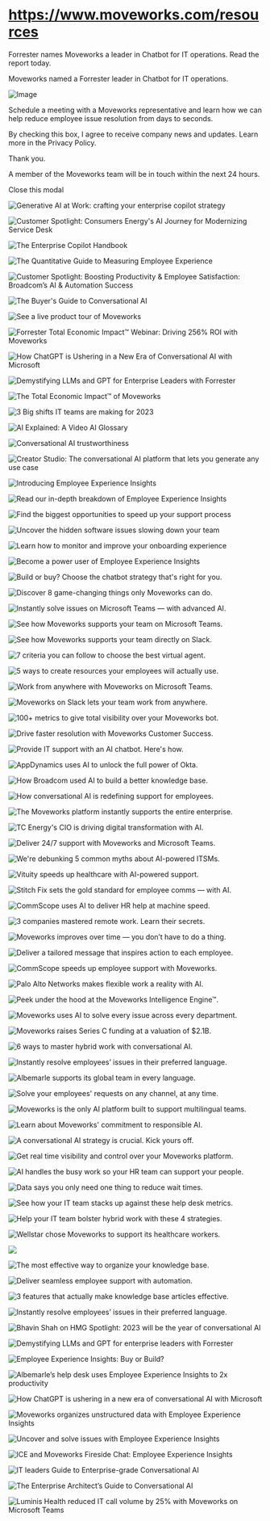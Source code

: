 # https://www.moveworks.com/resources

Forrester names Moveworks a leader in Chatbot for IT operations. Read the report today.

Moveworks named a Forrester leader in Chatbot for IT operations. 

![Image](https://www.moveworks.com/hubfs/img/site/qr-demo.png)

Schedule a meeting with a Moveworks representative and learn how we can help reduce employee issue resolution from days to seconds.

By checking this box, I agree to receive company news and updates. Learn more in the Privacy Policy.

Thank you.

A member of the Moveworks team will be in touch within the next 24 hours.



  Close this modal
  


![Generative AI at Work: crafting your enterprise copilot strategy](https://www.moveworks.com/hs-fs/hubfs/webinar-crafting-your-enterprise-copilot-strategy.png?length=50&name=webinar-crafting-your-enterprise-copilot-strategy.png)

![Customer Spotlight: Consumers Energy's AI Journey for Modernizing Service Desk](https://www.moveworks.com/hs-fs/hubfs/webinar-consumers-energy.png?length=50&name=webinar-consumers-energy.png)

![The Enterprise Copilot Handbook](https://www.moveworks.com/hs-fs/hubfs/Resources-ebook-enterprise-copilot-hnadbook.png?length=50&name=Resources-ebook-enterprise-copilot-hnadbook.png)

![The Quantitative Guide to Measuring Employee Experience](https://www.moveworks.com/hs-fs/hubfs/Resources-ebook-quantitative-guide-exi.png?length=50&name=Resources-ebook-quantitative-guide-exi.png)

![Customer Spotlight: Boosting Productivity & Employee Satisfaction: Broadcom’s AI & Automation Success](https://www.moveworks.com/hs-fs/hubfs/webinar-boasting-productivity-and-employee-satisfaction-broadcoms.png?length=50&name=webinar-boasting-productivity-and-employee-satisfaction-broadcoms.png)

![The Buyer's Guide to Conversational AI](https://www.moveworks.com/hs-fs/hubfs/res-ebook-buyers-guide-to-conversational-ai%20(1).png?length=50&name=res-ebook-buyers-guide-to-conversational-ai%20(1).png)

![See a live product tour of Moveworks](https://www.moveworks.com/hs-fs/hubfs/product-tour-purple-chat.png?length=50&name=product-tour-purple-chat.png)

![Forrester Total Economic Impact™ Webinar: Driving 256% ROI with Moveworks](https://www.moveworks.com/hs-fs/hubfs/the-total-economic-impact-of-moveworks-by-forrester.png?length=50&name=the-total-economic-impact-of-moveworks-by-forrester.png)

![How ChatGPT is Ushering in a New Era of Conversational AI with Microsoft](https://www.moveworks.com/hs-fs/hubfs/webeniar-chatGPT-ushering-new-era-of-conversational-AI-with-microsoft.jpg?length=50&name=webeniar-chatGPT-ushering-new-era-of-conversational-AI-with-microsoft.jpg)

![Demystifying LLMs and GPT for Enterprise Leaders with Forrester](https://www.moveworks.com/hs-fs/hubfs/webinar-forrester-demystifying-llm-gpt-for-ent-leaders.jpg?length=50&name=webinar-forrester-demystifying-llm-gpt-for-ent-leaders.jpg)

![The Total Economic Impact™ of Moveworks](https://www.moveworks.com/hs-fs/hubfs/Imported%20images/the-total-economic-impact-of-moveworks-by-forrester.png?length=50&name=the-total-economic-impact-of-moveworks-by-forrester.png)

![3 Big shifts IT teams are making for 2023](https://www.moveworks.com/hs-fs/hubfs/Resources-ebook-three-big-shifts.png?length=50&name=Resources-ebook-three-big-shifts.png)

![AI Explained: A Video AI Glossary](https://www.moveworks.com/hs-fs/hubfs/ai-explained-episode-1-generative-ai-Ep1.png?length=50&name=ai-explained-episode-1-generative-ai-Ep1.png)

![Conversational AI trustworthiness](https://www.moveworks.com/hs-fs/hubfs/res-wp-convo-ai-trust.png?length=50&name=res-wp-convo-ai-trust.png)

![Creator Studio: The conversational AI platform that lets you generate any use case](https://www.moveworks.com/hs-fs/hubfs/creator-studio.png?length=50&name=creator-studio.png)

![Introducing Employee Experience Insights](https://www.moveworks.com/hs-fs/hubfs/res-blg-exi-everything-need-know.png?length=50&name=res-blg-exi-everything-need-know.png)

![Read our in-depth breakdown of Employee Experience Insights](https://www.moveworks.com/hs-fs/hubfs/img/resource-thumbs/res-ds-EXI.png?length=50&name=res-ds-EXI.png)

![Find the biggest opportunities to speed up your support process](https://www.moveworks.com/hs-fs/hubfs/img/resource-thumbs/res-vid-demo-EXI-identifying-process-inefficiencies.png?length=50&name=res-vid-demo-EXI-identifying-process-inefficiencies.png)

![Uncover the hidden software issues slowing down your team](https://www.moveworks.com/hs-fs/hubfs/img/resource-thumbs/res-vid-demo-EXI-identifying-software-issues.png?length=50&name=res-vid-demo-EXI-identifying-software-issues.png)

![Learn how to monitor and improve your onboarding experience](https://www.moveworks.com/hs-fs/hubfs/img/resource-thumbs/res-vid-demo-EXI-new-hire-onboarding.png?length=50&name=res-vid-demo-EXI-new-hire-onboarding.png)

![Become a power user of Employee Experience Insights](https://www.moveworks.com/hs-fs/hubfs/img/resource-thumbs/res-vid-demo-EXI-overview.png?length=50&name=res-vid-demo-EXI-overview.png)

![Build or buy? Choose the chatbot strategy that's right for you.](https://www.moveworks.com/hs-fs/hubfs/res-vid-webr-build-or-buy-choose-right-chatbot-strategy.png?length=50&name=res-vid-webr-build-or-buy-choose-right-chatbot-strategy.png)

![Discover 8 game-changing things only Moveworks can do.](https://www.moveworks.com/hs-fs/hubfs/res-ds-MW-advantage.png?length=50&name=res-ds-MW-advantage.png)

![Instantly solve issues on Microsoft Teams — with advanced AI.](https://www.moveworks.com/hs-fs/hubfs/res-ds-MW-for-MS-teams.png?length=50&name=res-ds-MW-for-MS-teams.png)

![See how Moveworks supports your team on Microsoft Teams.](https://www.moveworks.com/hs-fs/hubfs/res-vid-demo-MW-microsoft-teams.png?length=50&name=res-vid-demo-MW-microsoft-teams.png)

![See how Moveworks supports your team directly on Slack.](https://www.moveworks.com/hs-fs/hubfs/res-vid-demo-MW-slack.png?length=50&name=res-vid-demo-MW-slack.png)

![7 criteria you can follow to choose the best virtual agent.](https://www.moveworks.com/hs-fs/hubfs/res-aii-7-must-haves-service-desk-virtual-agent.png?length=50&name=res-aii-7-must-haves-service-desk-virtual-agent.png)

![5 ways to create resources your employees will actually use.](https://www.moveworks.com/hs-fs/hubfs/res-aii-5-best-practices-better-knowledge-base.png?length=50&name=res-aii-5-best-practices-better-knowledge-base.png)

![Work from anywhere with Moveworks on Microsoft Teams.](https://www.moveworks.com/hs-fs/hubfs/res-vid-demo-work-anywhere-MW-microsoft-teams.png?length=50&name=res-vid-demo-work-anywhere-MW-microsoft-teams.png)

![Moveworks on Slack lets your team work from anywhere.](https://www.moveworks.com/hs-fs/hubfs/res-vid-demo-work-anywhere-MW-slack.png?length=50&name=res-vid-demo-work-anywhere-MW-slack.png)

![100+ metrics to give total visibility over your Moveworks bot.](https://www.moveworks.com/hs-fs/hubfs/res-ds-performance-insights-dashboards.png?length=50&name=res-ds-performance-insights-dashboards.png)

![Drive faster resolution with Moveworks Customer Success.](https://www.moveworks.com/hs-fs/hubfs/res-ds-MW-customer-success.png?length=50&name=res-ds-MW-customer-success.png)

![Provide IT support with an AI chatbot. Here's how.](https://www.moveworks.com/hs-fs/hubfs/res-aii-5-chatbot-capabilities.png?length=50&name=res-aii-5-chatbot-capabilities.png)

![AppDynamics uses AI to unlock the full power of Okta.](https://www.moveworks.com/hs-fs/hubfs/res-vid-webr-how-appdynamics-unlocked-full-power-okta.png?length=50&name=res-vid-webr-how-appdynamics-unlocked-full-power-okta.png)

![How Broadcom used AI to build a better knowledge base.](https://www.moveworks.com/hs-fs/hubfs/res-vid-webr-automating-service-desk-AI.png?length=50&name=res-vid-webr-automating-service-desk-AI.png)

![How conversational AI is redefining support for employees.](https://www.moveworks.com/hs-fs/hubfs/res-vid-live-new-era-employee-support.png?length=50&name=res-vid-live-new-era-employee-support.png)

![The Moveworks platform instantly supports the entire enterprise.](https://www.moveworks.com/hs-fs/hubfs/moveworks-enterprise-copilot-platform-employee-support.png?length=50&name=moveworks-enterprise-copilot-platform-employee-support.png)

![TC Energy's CIO is driving digital transformation with AI.](https://www.moveworks.com/hs-fs/hubfs/res-vid-live-CIO-fireside-driving-digital-transformation-AI.png?length=50&name=res-vid-live-CIO-fireside-driving-digital-transformation-AI.png)

![Deliver 24/7 support with Moveworks and Microsoft Teams.](https://www.moveworks.com/hs-fs/hubfs/res-vid-webr-MW-teams-boost-productivity-AI-powered-IT-support.png?length=50&name=res-vid-webr-MW-teams-boost-productivity-AI-powered-IT-support.png)

![We're debunking 5 common myths about AI-powered ITSMs.](https://www.moveworks.com/hs-fs/hubfs/res-vid-webr-5-AI-powered-ITSM-myths-debunked.png?length=50&name=res-vid-webr-5-AI-powered-ITSM-myths-debunked.png)

![Vituity speeds up healthcare with AI-powered support.](https://www.moveworks.com/hs-fs/hubfs/res-vid-live-vituity-speeds-up-healthcare-AI-powered-support.png?length=50&name=res-vid-live-vituity-speeds-up-healthcare-AI-powered-support.png)

![Stitch Fix sets the gold standard for employee comms — with AI.](https://www.moveworks.com/hs-fs/hubfs/res-vid-live-stitchfix-gold-standard-employee-comms.png?length=50&name=res-vid-live-stitchfix-gold-standard-employee-comms.png)

![CommScope uses AI to deliver HR help at machine speed.](https://www.moveworks.com/hs-fs/hubfs/res-vid-live-how-commscope-delivers-HR-help-machine-speed.png?length=50&name=res-vid-live-how-commscope-delivers-HR-help-machine-speed.png)

![3 companies mastered remote work. Learn their secrets.](https://www.moveworks.com/hs-fs/hubfs/Resources-ebook-five-fixtures.png?length=50&name=Resources-ebook-five-fixtures.png)

![Moveworks improves over time — you don’t have to do a thing.](https://www.moveworks.com/hs-fs/hubfs/res-ds-how-MW-improves-over-time.png?length=50&name=res-ds-how-MW-improves-over-time.png)

![Deliver a tailored message that inspires action to each employee.](https://www.moveworks.com/hs-fs/hubfs/res-ds-MW-employee-communications.png?length=50&name=res-ds-MW-employee-communications.png)

![CommScope speeds up employee support with Moveworks.](https://www.moveworks.com/hs-fs/hubfs/res-vid-live-commscope-speeds-up-employee-service-MW.png?length=50&name=res-vid-live-commscope-speeds-up-employee-service-MW.png)

![Palo Alto Networks makes flexible work a reality with AI.](https://www.moveworks.com/hs-fs/hubfs/res-vid-live-PANW-AI-enable-flexible-work.png?length=50&name=res-vid-live-PANW-AI-enable-flexible-work.png)

![Peek under the hood at the Moveworks Intelligence Engine™.](https://www.moveworks.com/hs-fs/hubfs/res-vid-live-MW-intelligence-engine.png?length=50&name=res-vid-live-MW-intelligence-engine.png)

![Moveworks uses AI to solve every issue across every department.](https://www.moveworks.com/hs-fs/hubfs/res-vid-live-new-era-employee-support.png?length=50&name=res-vid-live-new-era-employee-support.png)

![Moveworks raises Series C funding at a valuation of $2.1B.](https://www.moveworks.com/hs-fs/hubfs/res-vid-live-MW-series-c-announcement.png?length=50&name=res-vid-live-MW-series-c-announcement.png)

![6 ways to master hybrid work with conversational AI.](https://www.moveworks.com/hs-fs/hubfs/res-vid-live-dont-compromise-6-ways-master-hybrid-work-conversational-AI.png?length=50&name=res-vid-live-dont-compromise-6-ways-master-hybrid-work-conversational-AI.png)

![Instantly resolve employees’ issues in their preferred language.](https://www.moveworks.com/hs-fs/hubfs/res-ds-using-MW-for-multilingual-support.png?length=50&name=res-ds-using-MW-for-multilingual-support.png)

![Albemarle supports its global team in every language.](https://www.moveworks.com/hs-fs/hubfs/res-vid-live-albermarle-empowers-employees-around-globe.png?length=50&name=res-vid-live-albermarle-empowers-employees-around-globe.png)

![Solve your employees' requests on any channel, at any time.](https://www.moveworks.com/hs-fs/hubfs/res-ds-MW-omnichannel-support.png?length=50&name=res-ds-MW-omnichannel-support.png)

![Moveworks is the only AI platform built to support multilingual teams.](https://www.moveworks.com/hs-fs/hubfs/res-vid-live-MW-multilingual.png?length=50&name=res-vid-live-MW-multilingual.png)

![Learn about Moveworks' commitment to responsible AI.](https://www.moveworks.com/hs-fs/hubfs/res-ds-our-approach-to-responsible-AI.png?length=50&name=res-ds-our-approach-to-responsible-AI.png)

![A conversational AI strategy is crucial. Kick yours off.](https://www.moveworks.com/hs-fs/hubfs/res-aii-5-steps.png?length=50&name=res-aii-5-steps.png)

![Get real time visibility and control over your Moveworks platform.](https://www.moveworks.com/hs-fs/hubfs/res-ds-MW-control-center.png?length=50&name=res-ds-MW-control-center.png)

![AI handles the busy work so your HR team can support your people.](https://www.moveworks.com/hs-fs/hubfs/res-ds-MW-for-HR.png?length=50&name=res-ds-MW-for-HR.png)

![Data says you only need one thing to reduce wait times.](https://www.moveworks.com/hs-fs/hubfs/res-guide-one-thing-you-need.png?length=50&name=res-guide-one-thing-you-need.png)

![See how your IT team stacks up against these help desk metrics.](https://www.moveworks.com/hs-fs/hubfs/Resources-guide-five-help-desk-metrics-no-date.png?length=50&name=Resources-guide-five-help-desk-metrics-no-date.png)

![Help your IT team bolster hybrid work with these 4 strategies.](https://www.moveworks.com/hs-fs/hubfs/res-guide-support-hybrid-work.png?length=50&name=res-guide-support-hybrid-work.png)

![Wellstar chose Moveworks to support its healthcare workers.](https://www.moveworks.com/hs-fs/hubfs/res-vid-live-why-wellstar-chose-MW-instantly-support-healthcare.png?length=50&name=res-vid-live-why-wellstar-chose-MW-instantly-support-healthcare.png)

![](https://www.moveworks.com/hs-fs/hubfs/res-vid-live-works-like-IT-should-wellstar-supports-people-AI.png?length=50&name=res-vid-live-works-like-IT-should-wellstar-supports-people-AI.png)

![The most effective way to organize your knowledge base.](https://www.moveworks.com/hs-fs/hubfs/res-guide-knowledge-centered-service.png?length=50&name=res-guide-knowledge-centered-service.png)

![Deliver seamless employee support with automation.](https://www.moveworks.com/hs-fs/hubfs/res-guide-choosing-service-desk-automation.png?length=50&name=res-guide-choosing-service-desk-automation.png)

![3 features that actually make knowledge base articles effective.](https://www.moveworks.com/hs-fs/hubfs/Resources-guide-write-effective-KB-article.png?length=50&name=Resources-guide-write-effective-KB-article.png)

![Instantly resolve employees’ issues in their preferred language.](https://www.moveworks.com/hs-fs/hubfs/res-ds-using-MW-for-multilingual-support.png?length=50&name=res-ds-using-MW-for-multilingual-support.png)

![Bhavin Shah on HMG Spotlight: 2023 will be the year of conversational AI](https://www.moveworks.com/hs-fs/hubfs/res-vid-live-hmg-spotlight-what-cios-need-to-know-chatgpt.png?length=50&name=res-vid-live-hmg-spotlight-what-cios-need-to-know-chatgpt.png)

![Demystifying LLMs and GPT for enterprise leaders with Forrester](https://www.moveworks.com/hs-fs/hubfs/res-vid-webr-forrester-demystifying-llm-gpt-for-ent-leaders.png?length=50&name=res-vid-webr-forrester-demystifying-llm-gpt-for-ent-leaders.png)

![Employee Experience Insights: Buy or Build?](https://www.moveworks.com/hs-fs/hubfs/res-mw-exi-build-vs-buy.png?length=50&name=res-mw-exi-build-vs-buy.png)

![Albemarle’s help desk uses Employee Experience Insights to 2x productivity](https://www.moveworks.com/hs-fs/hubfs/res-ds-albemarle-02.png?length=50&name=res-ds-albemarle-02.png)

![How ChatGPT is ushering in a new era of conversational AI with Microsoft](https://www.moveworks.com/hs-fs/hubfs/res-vid-live-how-chatgpt-ushering-new-era.png?length=50&name=res-vid-live-how-chatgpt-ushering-new-era.png)

![Moveworks organizes unstructured data with Employee Experience Insights](https://www.moveworks.com/hs-fs/hubfs/res-vid-webr-exi-unstructured-data-cutdown-chuck-adkins.png?length=50&name=res-vid-webr-exi-unstructured-data-cutdown-chuck-adkins.png)

![Uncover and solve issues with Employee Experience Insights](https://www.moveworks.com/hs-fs/hubfs/res-vid-webr-exi-full-chuck-adkins.png?length=50&name=res-vid-webr-exi-full-chuck-adkins.png)

![ICE and Moveworks Fireside Chat: Employee Experience Insights](https://www.moveworks.com/hs-fs/hubfs/res-vid-webr-fireside-chat-ice-chuck-adkins.png?length=50&name=res-vid-webr-fireside-chat-ice-chuck-adkins.png)

![IT leaders Guide to Enterprise-grade Conversational AI](https://www.moveworks.com/hs-fs/hubfs/The-IT-Leaders_Guide%201.png?length=50&name=The-IT-Leaders_Guide%201.png)

![The Enterprise Architect’s Guide to Conversational AI ](https://www.moveworks.com/hs-fs/hubfs/creator-studio-enterprise-arch-guide-convo-ai.png?length=50&name=creator-studio-enterprise-arch-guide-convo-ai.png)

![Luminis Health reduced IT call volume by 25% with Moveworks on Microsoft Teams](https://www.moveworks.com/hs-fs/hubfs/res-vid-how-luminis-health-reduced-call-volume.png?length=50&name=res-vid-how-luminis-health-reduced-call-volume.png)

